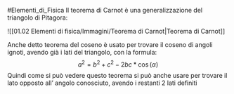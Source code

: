 #Elementi_di_Fisica
Il teorema di  Carnot è una generalizzazione del triangolo di Pitagora:

![[01.02 Elementi di fisica/Immagini/Teorema di Carnot|Teorema di Carnot]]

Anche detto teorema del coseno è usato per trovare il coseno di angoli ignoti, avendo già i lati del triangolo, con la formula:
$$a^2=
b^2+c^2-2bc*\cos(\alpha)$$
Quindi come si può vedere questo teorema si può anche usare per trovare il lato opposto all’ angolo conosciuto, avendo i restanti 2 lati definiti